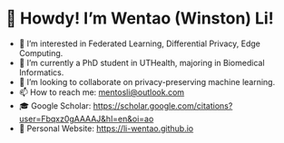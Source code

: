 # 👋 Howdy! I’m Wentao (Winston) Li!
- 👀 I’m interested in Federated Learning, Differential Privacy, Edge Computing.
- 🌱 I’m currently a PhD student in UTHealth, majoring in Biomedical Informatics.
- 💞️ I’m looking to collaborate on privacy-preserving machine learning.
- 📫 How to reach me: mentosli@outlook.com
- 🎓 Google Scholar: https://scholar.google.com/citations?user=Fbqxz0gAAAAJ&hl=en&oi=ao
- 💾 Personal Website: https://li-wentao.github.io

<!---
Li-Wentao/Li-Wentao is a ✨ special ✨ repository because its `README.md` (this file) appears on your GitHub profile.
You can click the Preview link to take a look at your changes.
--->
